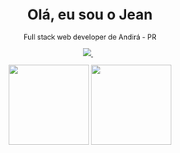 <h1 align='center'>
  Olá, eu sou o Jean
</h1>

<p align='center'>
  Full stack web developer de Andirá - PR
</p>

<p align='center'>
  <a href="https://www.linkedin.com/in/jean-fernandes-de-macedo-b843a3194/">
    <img src="https://img.shields.io/badge/linkedin-%230077B5.svg?&style=plastic&logo=linkedin&logoColor=white" />
  </a>&nbsp;&nbsp;
</p>

<p align='center'>
  <a href="#"><img src="https://github-readme-stats.vercel.app/api?username=JFMacedo&show_icons=true&count_private=true&theme=material-palenight" height="160"></a>
  <a href="#"><img src="https://github-readme-stats.vercel.app/api/top-langs/?username=JFMacedo&layout=compact&theme=material-palenight" height="160"></a>
</p>


<!--
**JFMacedo/JFmacedo** is a ✨ _special_ ✨ repository because its `README.md` (this file) appears on your GitHub profile.

Here are some ideas to get you started:

- 🔭 I’m currently working on ...
- 🌱 I’m currently learning ...
- 👯 I’m looking to collaborate on ...
- 🤔 I’m looking for help with ...
- 💬 Ask me about ...
- 📫 How to reach me: ...
- 😄 Pronouns: ...
- ⚡ Fun fact: ...
-->

